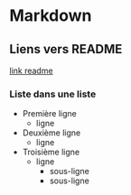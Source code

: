 # Markdown

## Liens vers README

[link readme](./README.md)

### Liste dans une liste

- Première ligne
  - ligne
- Deuxième ligne
  - ligne
- Troisième ligne
  - ligne
    - sous-ligne
    - sous-ligne

